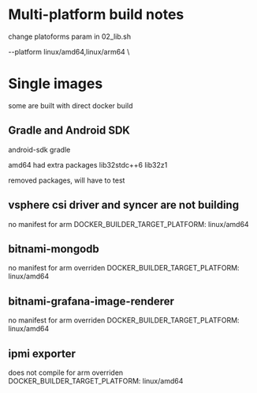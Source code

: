 # Multi-platform build notes

change platoforms param in 02_lib.sh

--platform linux/amd64,linux/arm64 \

# Single images
some are built with direct docker build

## Gradle and Android SDK

android-sdk
gradle

amd64 had extra packages lib32stdc++6 lib32z1

removed packages, will have to test

## vsphere csi driver and syncer are not building

no manifest for arm
    DOCKER_BUILDER_TARGET_PLATFORM: linux/amd64

## bitnami-mongodb

no manifest for arm
overriden     DOCKER_BUILDER_TARGET_PLATFORM: linux/amd64

## bitnami-grafana-image-renderer

no manifest for arm
overriden     DOCKER_BUILDER_TARGET_PLATFORM: linux/amd64

## ipmi exporter

does not compile for arm
overriden     DOCKER_BUILDER_TARGET_PLATFORM: linux/amd64
